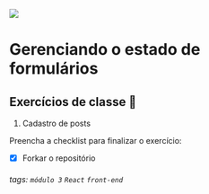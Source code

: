 ![](https://i.imgur.com/xG74tOh.png)

# Gerenciando o estado de formulários

## Exercícios de classe 🏫

1. Cadastro de posts


Preencha a checklist para finalizar o exercício:
-   [X] Forkar o repositório

###### tags: `módulo 3` `React` `front-end`